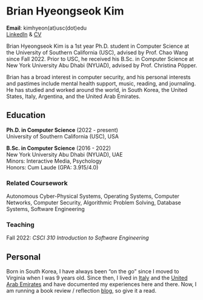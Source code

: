 # Brian Hyeongseok Kim
**Email**: kimhyeon(at)usc(dot)edu  
[LinkedIn](https://www.linkedin.com/in/briankim113/) & [CV](https://docs.google.com/document/d/1adB2sJK9yrGO46aNro8cIxF7af4UpPfM/edit?usp=sharing&ouid=100890677524435342906&rtpof=true&sd=true)


Brian Hyeongseok Kim is a 1st year Ph.D. student in Computer Science at the University of Southern California (USC), advised by Prof. Chao Wang since Fall 2022. Prior to USC, he received his B.Sc. in Computer Science at New York University Abu Dhabi (NYUAD), advised by Prof. Christina Pöpper.

Brian has a broad interest in computer security, and his personal interests and pastimes include mental health support, music, reading, and journaling. He has studied and worked around the world, in South Korea, the United States, Italy, Argentina, and the United Arab Emirates.



## Education
**Ph.D. in Computer Science** (2022 - present)  
University of Southern California (USC), USA   

**B.Sc. in Computer Science** (2016 - 2022)  
New York University Abu Dhabi (NYUAD), UAE   
Minors: Interactive Media, Psychology  
Honors: Cum Laude (GPA: 3.915/4.0)

### Related Coursework
Autonomous Cyber-Physical Systems, Operating Systems, Computer Networks, Computer Security, Algorithmic Problem Solving, Database Systems, Software Engineering

### Teaching
Fall 2022: *CSCI 310 Introduction to Software Engineering*



## Personal
Born in South Korea, I have always been “on the go” since I moved to Virginia when I was 9 years old. Since then, I lived in [Italy](https://briankim113.wixsite.com/ciao-italia) and the [United Arab Emirates](https://briankim113.wixsite.com/nyuad) and have documented my experiences here and there. Now, I am running a book review / reflection [blog](https://brianreadsbooks.wordpress.com/), so give it a read.
